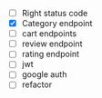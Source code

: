 - [ ] Right status code
- [x] Category endpoint
- [ ] cart endpoints
- [ ] review endpoint
- [ ] rating endpoint
- [ ] jwt
- [ ] google auth
- [ ] refactor
